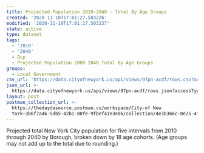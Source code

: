 ```yaml
---
title: Projected Population 2010-2040 - Total By Age Groups
created: '2020-11-10T17:01:27.503226'
modified: '2020-11-10T17:01:27.503237'
state: active
type: dataset
tags:
  - '2010'
  - '2040'
  - Dcp
  - Projected Population 2000 2040 Total By Age Groups
groups:
  - Local Government
csv_url: 'https://data.cityofnewyork.us/api/views/97pn-acdf/rows.csv?accessType=DOWNLOAD'
json_url: >-
  https://data.cityofnewyork.us/api/views/97pn-acdf/rows.json?accessType=DOWNLOAD
layout: post
postman_collection_url: >-
  https://thedaydasource.postman.co/workspace/City-of New
  York~3b6f7a46-5db5-42b1-80fe-9fbef41e3e06/collection/4e3b366c-0e25-4f14-886d-98bb93d1adbd
---
```

Projected total New York City population for five intervals from 2010 through 2040 by Borough, broken down by 18 age cohorts. (Age groups may not add up to the total due to rounding.)
